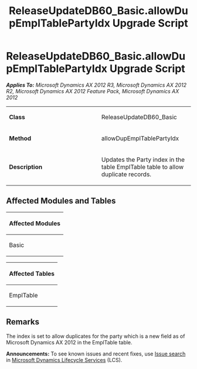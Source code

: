 ﻿---
title: ReleaseUpdateDB60_Basic.allowDupEmplTablePartyIdx Upgrade Script
TOCTitle: ReleaseUpdateDB60_Basic.allowDupEmplTablePartyIdx Upgrade Script
ms:assetid: 7561c4f3-3a65-3805-1aad-db3af44cbb8d
ms:mtpsurl: https://msdn.microsoft.com/en-us/library/JJ719298(v=AX.60)
ms:contentKeyID: 49709089
ms.date: 05/18/2015
mtps_version: v=AX.60
---

# ReleaseUpdateDB60\_Basic.allowDupEmplTablePartyIdx Upgrade Script 


_**Applies To:** Microsoft Dynamics AX 2012 R3, Microsoft Dynamics AX 2012 R2, Microsoft Dynamics AX 2012 Feature Pack, Microsoft Dynamics AX 2012_

<table>
<colgroup>
<col style="width: 50%" />
<col style="width: 50%" />
</colgroup>
<tbody>
<tr class="odd">
<td><p><strong>Class</strong></p></td>
<td><p>ReleaseUpdateDB60_Basic</p></td>
</tr>
<tr class="even">
<td><p><strong>Method</strong></p></td>
<td><p>allowDupEmplTablePartyIdx</p></td>
</tr>
<tr class="odd">
<td><p><strong>Description</strong></p></td>
<td><p>Updates the Party index in the table EmplTable table to allow duplicate records.</p></td>
</tr>
</tbody>
</table>


## Affected Modules and Tables

<table>
<colgroup>
<col style="width: 100%" />
</colgroup>
<thead>
<tr class="header">
<th><p>Affected Modules</p></th>
</tr>
</thead>
<tbody>
<tr class="odd">
<td><p>Basic</p></td>
</tr>
</tbody>
</table>


<table>
<colgroup>
<col style="width: 100%" />
</colgroup>
<thead>
<tr class="header">
<th><p>Affected Tables</p></th>
</tr>
</thead>
<tbody>
<tr class="odd">
<td><p>EmplTable</p></td>
</tr>
</tbody>
</table>


## Remarks

The index is set to allow duplicates for the party which is a new field as of Microsoft Dynamics AX 2012 in the EmplTable table.

  
**Announcements:** To see known issues and recent fixes, use [Issue search](http://go.microsoft.com/fwlink/?linkid=389258) in [Microsoft Dynamics Lifecycle Services](http://go.microsoft.com/fwlink/?linkid=306505) (LCS).

